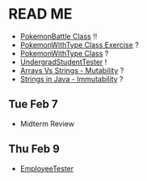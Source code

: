 # READ ME
- [PokemonBattle Class](PokemonBattle.java) !!
- [PokemonWithType Class Exercise](PokemonWithTypeExercise.md) ?
- [PokemonWithType Class](PokemonWithType.java) ?
- [UndergradStudentTester](UndergradStudentTester.java) !
- [Arrays Vs Strings - Mutability](https://github.com/TejasViswa/PIC20A_Disc/blob/main/Week_2/ArrayVsString.md) ?
- [Strings in Java - Immutability](https://github.com/TejasViswa/PIC20A_Disc/blob/main/Week_3/StringImmutable.md) ?

## Tue Feb 7
- Midterm Review

## Thu Feb 9
- [EmployeeTester](EmployeeTester.java)
